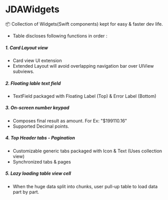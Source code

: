 # JDAWidgets
📦 Collection of Widgets(Swift components) kept for easy & faster dev life.
- Table discloses following functions in order :

##### 1. Card Layout view
- Card view UI extension
- Extended Layout will avoid overlapping navigation bar over UIView subviews.

##### 2. Floating lable text field
- TextField packaged with Floating Label (Top) & Error Label (Bottom) 

##### 3. On-screen number keypad
- Composes final result as amount. For Ex: "$199110.16"
- Supported Decimal points.

##### 4. Top Header tabs - Pagination
- Customizable generic tabs packaged with Icon & Text (Uses collection view)
- Synchronized tabs & pages

##### 5. Lazy loading table view cell
- When the huge data split into chunks, user pull-up table to load data part by part.
